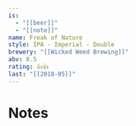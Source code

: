 ```yaml
---
is:
  - "[[beer]]"
  - "[[note]]"
name: Freak of Nature
style: IPA - Imperial - Double
brewery: "[[Wicked Weed Brewing]]"
abv: 8.5
rating: 👍👍
last: "[[2018-05]]"
---
```

# Notes

